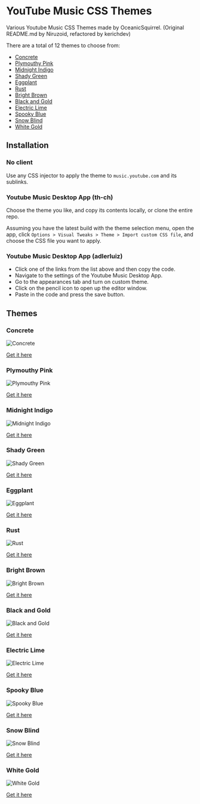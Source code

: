 # YouTube Music CSS Themes

Various Youtube Music CSS Themes made by OceanicSquirrel. (Original README.md by Niruzoid, refactored by kerichdev)

There are a total of 12 themes to choose from:

* [Concrete](https://github.com/kerichdev/themes-for-ytmdesktop-player/tree/main#concrete)
* [Plymouthy Pink](https://github.com/kerichdev/themes-for-ytmdesktop-player/tree/main#plymouthy-pink)
* [Midnight Indigo](https://github.com/kerichdev/themes-for-ytmdesktop-player/tree/main#midnight-indigo)
* [Shady Green](https://github.com/kerichdev/themes-for-ytmdesktop-player/tree/main#Shady-Green)
* [Eggplant](https://github.com/kerichdev/themes-for-ytmdesktop-player/tree/main#eggplant)
* [Rust](https://github.com/kerichdev/themes-for-ytmdesktop-player/tree/main#Rust)
* [Bright Brown](https://github.com/kerichdev/themes-for-ytmdesktop-player/tree/main#bright-brown)
* [Black and Gold](https://github.com/kerichdev/themes-for-ytmdesktop-player/tree/main#black-and-gold)
* [Electric Lime](https://github.com/kerichdev/themes-for-ytmdesktop-player/tree/main#electric-lime)
* [Spooky Blue](https://github.com/kerichdev/themes-for-ytmdesktop-player/tree/main#spooky-blue)
* [Snow Blind](https://github.com/kerichdev/themes-for-ytmdesktop-player/tree/main#Snow-Blind)
* [White Gold](https://github.com/kerichdev/themes-for-ytmdesktop-player/tree/main#White-Gold)

## Installation

### No client

Use any CSS injector to apply the theme to `music.youtube.com` and its sublinks.

### Youtube Music Desktop App (th-ch)

Choose the theme you like, and copy its contents locally, or clone the entire repo.

Assuming you have the latest build with the theme selection menu, open the app, click `Options > Visual Tweaks > Theme > Import custom CSS file`, and choose the CSS file you want to apply.

### Youtube Music Desktop App (adlerluiz)

* Click one of the links from the list above and then copy the code.
* Navigate to the settings of the Youtube Music Desktop App.
* Go to the appearances tab and turn on custom theme.
* Click on the pencil icon to open up the editor window.
* Paste in the code and press the save button.

## Themes

### Concrete

![Concrete](https://i.ibb.co/sFhgQ7h/Concrete.png "Concrete")

[Get it here](https://github.com/kerichdev/themes-for-ytmdesktop-player/blob/main/Dark%20Themes/Monocolored/Concrete.css)

### Plymouthy Pink

![Plymouthy Pink](https://i.ibb.co/c6pWBXS/Plymouthy-Pink.png "Plymouthy Pink")

[Get it here](https://github.com/kerichdev/themes-for-ytmdesktop-player/blob/main/Dark%20Themes/Monocolored/Plymouthy%20Pink.css)

### Midnight Indigo

![Midnight Indigo](https://i.ibb.co/239ybg6/Midnight-Indigo.png "Midnight Indigo")

[Get it here](https://github.com/kerichdev/themes-for-ytmdesktop-player/blob/main/Dark%20Themes/Monocolored/Midnight%20Indigo.css)

### Shady Green

![Shady Green](https://i.ibb.co/6vyzR0w/Shady-Green.png "Shady Green")

[Get it here](https://github.com/kerichdev/themes-for-ytmdesktop-player/blob/main/Dark%20Themes/Monocolored/Shady%20Green.css)

### Eggplant

![Eggplant](https://i.ibb.co/ykp8pv3/Eggplant.png "Eggplant")

[Get it here](https://github.com/kerichdev/themes-for-ytmdesktop-player/blob/main/Dark%20Themes/Monocolored/Eggplant.css)

### Rust

![Rust](https://i.ibb.co/5YS0KLK/Rust.png "Rust")

[Get it here](https://github.com/kerichdev/themes-for-ytmdesktop-player/blob/main/Dark%20Themes/Monocolored/Rust.css)

### Bright Brown

![Bright Brown](https://i.ibb.co/8dddJh3/Bright-Brown.png "Bright Brown")

[Get it here](https://github.com/kerichdev/themes-for-ytmdesktop-player/blob/main/Dark%20Themes/Monocolored/Bright%20Brown.css)

### Black and Gold

![Black and Gold](https://i.ibb.co/JdFCThr/Blackand-Gold.png "Black and Gold")

[Get it here](https://github.com/kerichdev/themes-for-ytmdesktop-player/blob/main/Dark%20Themes/Blackout/Black%20and%20Gold.css)

### Electric Lime

![Electric Lime](https://i.ibb.co/4Fb1TvF/Electric-Lime.png "Electric Lime")

[Get it here](https://github.com/kerichdev/themes-for-ytmdesktop-player/blob/main/Dark%20Themes/Blackout/Electric%20Lime.css)

### Spooky Blue

![Spooky Blue](https://i.ibb.co/LNCV8dM/Spooky-Blue.png "Spooky Blue")

[Get it here](https://github.com/kerichdev/themes-for-ytmdesktop-player/blob/main/Dark%20Themes/Blackout/Spooky%20Blue.css)

### Snow Blind

![Snow Blind](https://i.ibb.co/dbYtSzG/Snow-Blind.png "Snow Blind")

[Get it here](https://github.com/kerichdev/themes-for-ytmdesktop-player/blob/main/Light%20Themes/Monocolored/Snow%20Blind.css)

### White Gold

![White Gold](https://i.ibb.co/0GZDcS9/White-Gold.png "White Gold")

[Get it here](https://github.com/kerichdev/themes-for-ytmdesktop-player/blob/main/Light%20Themes/Whiteout/White%20Gold.css)
